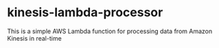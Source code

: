 # kinesis-lambda-processor
This is a simple AWS Lambda function for processing data from Amazon Kinesis in real-time
